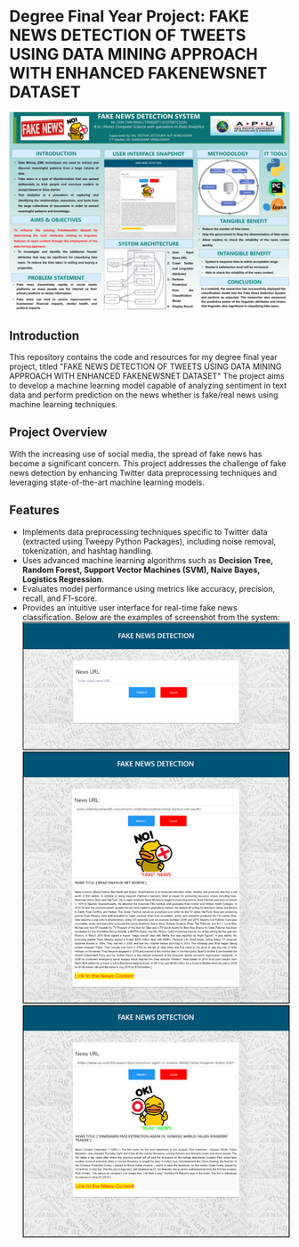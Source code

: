 # Degree Final Year Project: FAKE NEWS DETECTION OF TWEETS USING DATA MINING APPROACH WITH ENHANCED FAKENEWSNET DATASET 

![alt text](https://raw.githubusercontent.com/chinpang99/Python/main/Fake%20News%20Detection%20of%20Tweets%20by%20Applying%20NLP%20Features%20%26%20Machine%20Learning%20Algorithms/FYP%20Poster.jpg)

## Introduction
This repository contains the code and resources for my degree final year project, titled "FAKE NEWS DETECTION OF TWEETS USING DATA MINING APPROACH WITH ENHANCED FAKENEWSNET DATASET" The project aims to develop a machine learning model capable of analyzing sentiment in text data and perform prediction on the news whether is fake/real news using machine learning techniques.

## Project Overview
With the increasing use of social media, the spread of fake news has become a significant concern. This project addresses the challenge of fake news detection by enhancing Twitter data preprocessing techniques and leveraging state-of-the-art machine learning models.

## Features
- Implements data preprocessing techniques specific to Twitter data (extracted using Tweepy Python Packages), including noise removal, tokenization, and hashtag handling.
- Uses advanced machine learning algorithms such as **Decision Tree, Random Forest, Support Vector Machines (SVM), Naive Bayes, Logistics Regression**.
- Evaluates model performance using metrics like accuracy, precision, recall, and F1-score.
- Provides an intuitive user interface for real-time fake news classification. Below are the examples of screenshot from the system:
![Alt text](image.png)
![Alt text](image-1.png)
![Alt text](image-2.png)